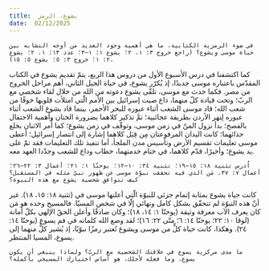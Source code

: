 ```yaml
---
title:  يشوع، الرمز
date:  02/12/2025
---
```


`في ضوء الرمزية الكتابية، ما هي أهمية وجود العديد من أوجه التشابه بين حياة موسى ويشوع؟ (راجع خروج ٣: ١، ٢؛ يشوع ١: ١–٣؛ عدد ١٣: ١، ٢؛ يشوع ٢: ١؛ خروج ٣: ٥؛ يشوع ٥: ١٥).`

كما اكتشفنا في درس الأسبوع الأول من دروس هذا الربع، يتمّ تقديم يشوع في الكتاب المقدّس باعتباره موسى جديدًا، إذ يُكرّر يشوع، في حياة الجيل الثاني، أهم مراحل الخروج من مصر. فكما حدث مع موسى، تلقّى يشوع دعوته من الله من خلال لقاء شخصي مع الربّ؛ وتحت قيادة كلّ منهما، ذاع صيت إسرائيل بين الأمم الّتي امتلأت قلوبها خوفًا من شعب الله؛ قاد موسى الشعب أثناء عبوره للبحر الأحمر، بينما قاد يشوع الشعب أثناء عبوره لِنهر الأردن بطريقة عجائبية؛ تمَّ تذكير كلاهما بضرورة الختان وأهمية الاحتفال بالفصح؛ بدأ نزول المنّ في زمن موسى، وتوقّف في زمن يشوع؛ كما أُمر الاثنان بخلع حذائهما؛ كانت اليدان المرفوعتان مِن قِبَل كلاهما إشارة إلى انتصار إسرائيل؛ أعطى موسى تعليمات تقسيم الأرض وتأسيس مدن الملجأ، أما تنفيذ تلك التعليمات فقد تمّ على يد يشوع؛ وأخيرًا، قدّم كلاهما، في ختام خدمتهما، خطاب وداع للشعب وجدّدا العهد معه.

`اُدرس تثنية ١٨: ١٥–١٩؛ تثنية ٣٤: ١٠–١٢؛ يوحنّا ١: ٢١؛ أعمال ٣: ٢٢–٢٦؛ أعمال ٧: ٣٧. مَن الذي فيه تحققت نبوّة موسى عن ظهور نبيّ مثله في المستقبل؟ كيف تتوافق شخصية يشوع مع هذه النبوة؟`

كانت حياة يشوع بمثابة إتمام جزئي للنبوّة الّتي أعلنها موسى في (تثنية ١٨: ١٥، ١٨). غير أنّ هذه النبوّة لم تتحقّق بشكل كامل ونهائي إلّا في شخص المسيّا. فالمسيح وحده هو مَن كان يعرف الآب معرفة وثيقة (يوحنّا ١: ١٤، ١٨)؛ وكان صادقًا وأعلن الحقّ الإلهي بكلّ أمانة (لوقا ١٠: ٢٢؛ يوحنّا ١٤: ٦؛ متّى ٢٢: ١٦)؛ لقد وضع الله كلماته في فم يسوع (يوحنّا ١٤: ٢٤). وهكذا، كانت حياة كلٍّ من موسى ويشوع تُعتبر رمزًا نبوّيًا، إذ يُشير كلٌّ منهما إلى يسوع، المسيا المنتظر.

`ما مدى مركزية يسوع في علاقتك الشخصية مع الربّ؟ ولماذا ينبغي أن يكون يسوع، وما فعله لأجلك، هو أساس اختبارك المسيحي بأكمله؟`